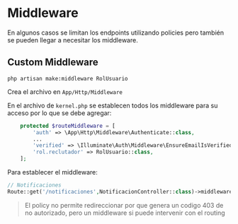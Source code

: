 # Middleware

En algunos casos se limitan los endpoints utilizando policies pero también se pueden llegar a necesitar los middleware.

## Custom Middleware

```php artisan make:middleware RolUsuario```

Crea el archivo en `App/Http/Middleware`

En el archivo de `kernel.php` se establecen todos los middleware para su acceso por lo que se debe agregar:

```php
    protected $routeMiddleware = [
        'auth' => \App\Http\Middleware\Authenticate::class,
        ...
        'verified' => \Illuminate\Auth\Middleware\EnsureEmailIsVerified::class,
        'rol.reclutador' => RolUsuario::class,
    ];
```

Para establecer el middleware:

```php
// Notificaciones
Route::get('/notificaciones',NotificacionController::class)->middleware(['auth','verified','rol.reclutador'])->name('notificaciones');
```

> El policy no permite redireccionar por que genera un codigo 403 de no autorizado, pero un middleware si puede intervenir con el routing